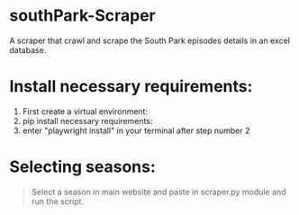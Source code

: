 # southPark-Scraper
A scraper that crawl and scrape the South Park episodes details in an excel database.

# Install necessary requirements:
1. First create a virtual environment:
2. pip install necessary requirements:
3. enter "playwright install" in your terminal after step number 2

# Selecting seasons:
> Select a season in main website and paste in scraper.py module and run the script.
